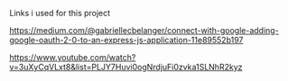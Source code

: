 Links i used for this project

https://medium.com/@gabriellecbelanger/connect-with-google-adding-google-oauth-2-0-to-an-express-js-application-11e89552b197

https://www.youtube.com/watch?v=3uXyCqVLxt8&list=PLJY7Huvi0ogNrdjuFi0zvka1SLNhR2kyz